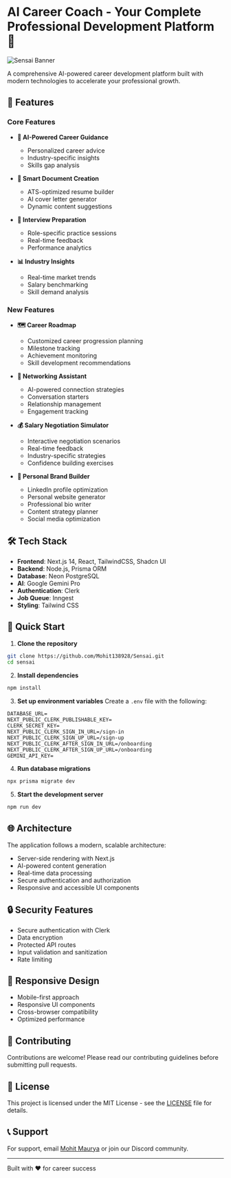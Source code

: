 # AI Career Coach - Your Complete Professional Development Platform 🚀

![Sensai Banner](https://github.com/user-attachments/assets/eee79242-4056-4d19-b655-2873788979e1)

A comprehensive AI-powered career development platform built with modern technologies to accelerate your professional growth.

## 🌟 Features

### Core Features
- **🧠 AI-Powered Career Guidance**
  - Personalized career advice
  - Industry-specific insights
  - Skills gap analysis
  
- **📝 Smart Document Creation**
  - ATS-optimized resume builder
  - AI cover letter generator
  - Dynamic content suggestions

- **🎯 Interview Preparation**
  - Role-specific practice sessions
  - Real-time feedback
  - Performance analytics

- **📊 Industry Insights**
  - Real-time market trends
  - Salary benchmarking
  - Skill demand analysis

### New Features
- **🗺️ Career Roadmap**
  - Customized career progression planning
  - Milestone tracking
  - Achievement monitoring
  - Skill development recommendations

- **🤝 Networking Assistant**
  - AI-powered connection strategies
  - Conversation starters
  - Relationship management
  - Engagement tracking

- **💰 Salary Negotiation Simulator**
  - Interactive negotiation scenarios
  - Real-time feedback
  - Industry-specific strategies
  - Confidence building exercises

- **👤 Personal Brand Builder**
  - LinkedIn profile optimization
  - Personal website generator
  - Professional bio writer
  - Content strategy planner
  - Social media optimization

## 🛠️ Tech Stack

- **Frontend**: Next.js 14, React, TailwindCSS, Shadcn UI
- **Backend**: Node.js, Prisma ORM
- **Database**: Neon PostgreSQL
- **AI**: Google Gemini Pro
- **Authentication**: Clerk
- **Job Queue**: Inngest
- **Styling**: Tailwind CSS

## 🚀 Quick Start

1. **Clone the repository**
```bash
git clone https://github.com/Mohit138928/Sensai.git
cd sensai
```

2. **Install dependencies**
```bash
npm install
```

3. **Set up environment variables**
Create a `.env` file with the following:
```env
DATABASE_URL=
NEXT_PUBLIC_CLERK_PUBLISHABLE_KEY=
CLERK_SECRET_KEY=
NEXT_PUBLIC_CLERK_SIGN_IN_URL=/sign-in
NEXT_PUBLIC_CLERK_SIGN_UP_URL=/sign-up
NEXT_PUBLIC_CLERK_AFTER_SIGN_IN_URL=/onboarding
NEXT_PUBLIC_CLERK_AFTER_SIGN_UP_URL=/onboarding
GEMINI_API_KEY=
```

4. **Run database migrations**
```bash
npx prisma migrate dev
```

5. **Start the development server**
```bash
npm run dev
```

## 🌐 Architecture

The application follows a modern, scalable architecture:
- Server-side rendering with Next.js
- AI-powered content generation
- Real-time data processing
- Secure authentication and authorization
- Responsive and accessible UI components

## 🔒 Security Features

- Secure authentication with Clerk
- Data encryption
- Protected API routes
- Input validation and sanitization
- Rate limiting

## 📱 Responsive Design

- Mobile-first approach
- Responsive UI components
- Cross-browser compatibility
- Optimized performance

## 🤝 Contributing

Contributions are welcome! Please read our contributing guidelines before submitting pull requests.

## 📄 License

This project is licensed under the MIT License - see the [LICENSE](LICENSE) file for details.

## 📞 Support

For support, email [Mohit Maurya](mauryamohit138@gmail.com) or join our Discord community.

---
Built with ❤️ for career success
